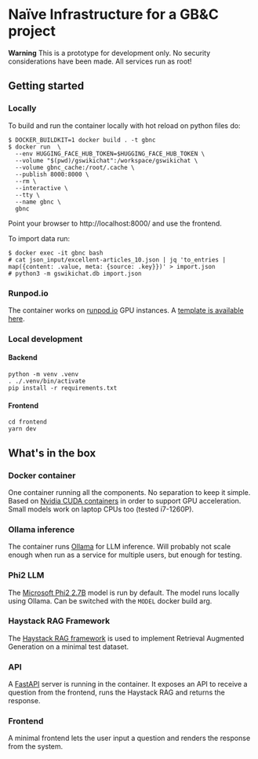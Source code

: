# Naïve Infrastructure for a GB&C project

**Warning** This is a prototype for development only. No security considerations have been made. All services run as root!

## Getting started

### Locally

To build and run the container locally with hot reload on python files do:
```
$ DOCKER_BUILDKIT=1 docker build . -t gbnc
$ docker run  \
  --env HUGGING_FACE_HUB_TOKEN=$HUGGING_FACE_HUB_TOKEN \
  --volume "$(pwd)/gswikichat":/workspace/gswikichat \
  --volume gbnc_cache:/root/.cache \
  --publish 8000:8000 \
  --rm \
  --interactive \
  --tty \
  --name gbnc \
  gbnc
```
Point your browser to http://localhost:8000/ and use the frontend.

To import data run:

```
$ docker exec -it gbnc bash
# cat json_input/excellent-articles_10.json | jq 'to_entries | map({content: .value, meta: {source: .key}})' > import.json
# python3 -m gswikichat.db import.json
```

### Runpod.io

The container works on [runpod.io](https://www.runpod.io/) GPU instances. A [template is available here](https://runpod.io/gsc?template=0w8z55rf19&ref=yfvyfa0s).

### Local development
#### Backend
```
python -m venv .venv
. ./.venv/bin/activate
pip install -r requirements.txt
```
#### Frontend
```
cd frontend
yarn dev
```

## What's in the box

### Docker container

One container running all the components. No separation to keep it simple. Based on [Nvidia CUDA containers](https://hub.docker.com/r/nvidia/cuda) in order to support GPU acceleration. Small models work on laptop CPUs too (tested i7-1260P).

### Ollama inference

The container runs [Ollama](https://ollama.ai/) for LLM inference. Will probably not scale enough when run as a service for multiple users, but enough for testing.

### Phi2 LLM

The [Microsoft Phi2 2.7B](https://www.microsoft.com/en-us/research/blog/phi-2-the-surprising-power-of-small-language-models/) model is run by default. The model runs locally using Ollama. Can be switched with the `MODEL` docker build arg.

### Haystack RAG Framework

The [Haystack RAG framework](https://haystack.deepset.ai/) is used to implement Retrieval Augmented Generation on a minimal test dataset.

### API

A [FastAPI](https://fastapi.tiangolo.com/) server is running in the container. It exposes an API to receive a question from the frontend, runs the Haystack RAG and returns the response.

### Frontend

A minimal frontend lets the user input a question and renders the response from the system.

